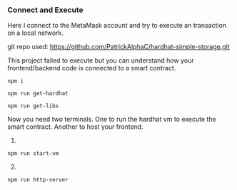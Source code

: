 ### Connect and Execute

Here I connect to the MetaMask account and try to execute an transaction on a local network.

git repo used: https://github.com/PatrickAlphaC/hardhat-simple-storage.git

This project failed to execute but you can understand how your frontend/backend code is connected to a smart contract.

```
npm i
```

```
npm run get-hardhat
```

```
npm run get-libs
```

Now you need two terminals. One to run the hardhat vm to execute the smart contract. Another to host your frontend.

1.

```
npm run start-vm
```

2.

```
npm run http-server
```
